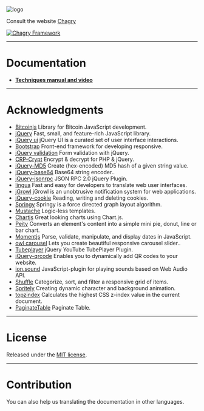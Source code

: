 ![logo](http://chagry.com/img/css/logo-menu.png)

Consult the website [Chagry](http://chagry.com/)

[![Chagry Framework](http://img.youtube.com/vi/FOWqazj5Bb0/0.jpg)](http://www.youtube.com/watch?v=FOWqazj5Bb0)

***

# Documentation

* [**Techniques manual and video**](Doc/Client-JS-Doc.md)

***

# Acknowledgments

* [Bitcoinjs](http://bitcoinjs.org/) Library for Bitcoin JavaScript development.
* [jQuery](https://jquery.com/) Fast, small, and feature-rich JavaScript library.
* [jQuery ui](https://jqueryui.com/) jQuery UI is a curated set of user interface interactions.
* [Bootstrap](http://getbootstrap.com/) Front-end framework for developing responsive.
* [jQuery validation](http://jqueryvalidation.org/) Form validation with jQuery.
* [CRP-Crypt](https://github.com/chagry/CRP-Crypt) Encrypt & decrypt for PHP & jQuery.
* [jQuery-MD5](https://github.com/placemarker/jQuery-MD5) Create (hex-encoded) MD5 hash of a given string value.
* [jQuery-base64](https://github.com/carlo/jquery-base64) Base64 string encoder..
* [jQuery-jsonrpc](https://github.com/datagraph/jquery-jsonrpc) JSON RPC 2.0 jQuery Plugin.
* [lingua](http://www.mindmagma.com/lingua/) Fast and easy for developers to translate web user interfaces.
* [jGrowl](https://github.com/stanlemon/jGrowl) jGrowl is an unobtrusive notification system for web applications.
* [jQuery-cookie](https://github.com/carhartl/jquery-cookie) Reading, writing and deleting cookies.
* [Springy](http://getspringy.com/) Springy is a force directed graph layout algorithm.
* [Mustache](https://mustache.github.io/) Logic-less templates.
* [Chartjs](http://www.chartjs.org/docs/) Great looking charts using Chart.js.
* [Peity](http://benpickles.github.io/peity/) Converts an element's content into a simple mini pie, donut, line or bar chart.
* [Momentjs](http://momentjs.com/) Parse, validate, manipulate, and display dates in JavaScript.
* [owl carousel](http://owlgraphic.com/owlcarousel/) Lets you create beautiful responsive carousel slider..
* [Tubeplayer](http://www.tikku.com/jquery-youtube-tubeplayer-plugin) jQuery YouTube TubePlayer Plugin.
* [jQuery-qrcode](https://larsjung.de/jquery-qrcode/) Enables you to dynamically add QR codes to your website.
* [ion.sound](http://ionden.com/a/plugins/ion.sound/en.html) JavaScript-plugin for playing sounds based on Web Audio API.
* [Shuffle](http://vestride.github.io/Shuffle/) Categorize, sort, and filter a responsive grid of items.
* [Spritely](http://spritely.net/) Creating dynamic character and background animation.
* [topzindex](https://code.google.com/p/topzindex/) Calculates the highest CSS z-index value in the current document.
* [PaginateTable](https://github.com/dynamo-media/jquery.paginateTable) Paginate Table.

***

# License

Released under the [ MIT license](http://opensource.org/licenses/mit-license.php).

***

# Contribution

You can also help us translating the documentation in other languages.